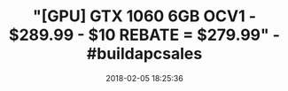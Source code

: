 ---
title: '"[GPU] GTX 1060 6GB OCV1 - $289.99 - $10 REBATE = $279.99" - #buildapcsales'
name: MSI GTX 1060 6G OCV1 Graphic Cards
date: '2018-02-05 18:25:36'
buy_now: >-
  https://www.amazon.com/MSI-GTX-1060-6G-OCV1/dp/B01N2W09Q6?psc=1&SubscriptionId=AKIAIA5RBQIWQVTCUEUQ&tag=coldcutdeals-20&linkCode=xm2&camp=2025&creative=165953&creativeASIN=B01N2W09Q6
description_markdown: |+
  MSI GTX 1060 6G OCV1 Graphic Cards

    - Chipset: NVIDIA GeForce GTX 1060

    - Video Memory: 6GB GDDR5

    - Memory Interface: 192-bit

    - Bus: PCI-Express 3.0 x16

    - Virtual Reality Ready

tweet_id_str: '960580178077470720'
price: $289.99
you_save: ''
asin: B01N2W09Q6
image: 'https://images-na.ssl-images-amazon.com/images/I/51C%2BjD79pZL.jpg'

---
